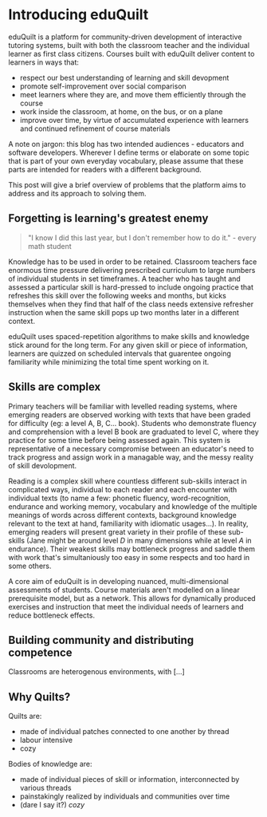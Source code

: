 # Introducing eduQuilt

eduQuilt is a platform for community-driven development of interactive tutoring systems, built with both the classroom teacher and the individual learner as first class citizens. Courses built with eduQuilt deliver content to learners in ways that:

- respect our best understanding of learning and skill devopment
- promote self-improvement over social comparison
- meet learners where they are, and move them efficiently through the course
- work inside the classroom, at home, on the bus, or on a plane
- improve over time, by virtue of accumulated experience with learners and continued refinement of course materials

A note on jargon: this blog has two intended audiences - educators and software developers. Wherever I define terms or elaborate on some topic that is part of your own everyday vocabulary, please assume that these parts are intended for readers with a different background.

This post will give a brief overview of problems that the platform aims to address and its approach to solving them.

## Forgetting is learning's greatest enemy

> "I know I did this last year, but I don't remember how to do it." - every math student

Knowledge has to be used in order to be retained. Classroom teachers face enormous time pressure delivering prescribed curriculum to large numbers of individual students in set timeframes. A teacher who has taught and assessed a particular skill is hard-pressed to include ongoing practice that refreshes this skill over the following weeks and months, but kicks themselves when they find that half of the class needs extensive refresher instruction when the same skill pops up two months later in a different context.

eduQuilt uses spaced-repetition algorithms to make skills and knowledge stick around for the long term. For any given skill or piece of information, learners are quizzed on scheduled intervals that guarentee ongoing familiarity while minimizing the total time spent working on it.

## Skills are complex

Primary teachers will be familiar with levelled reading systems, where emerging readers are observed working with texts that have been graded for difficulty (eg: a level A, B, C... book). Students who demonstrate fluency and comprehension with a level B book are graduated to level C, where they practice for some time before being assessed again. This system is representative of a necessary compromise between an educator's need to track progress and assign work in a managable way, and the messy reality of skill devolopment.

Reading is a complex skill where countless different sub-skills interact in complicated ways, individual to each reader and each encounter with individual texts (to name a few: phonetic fluency, word-recognition, endurance and working memory, vocabulary and knowledge of the multiple meanings of words across different contexts, background knowledge relevant to the text at hand, familiarity with idiomatic usages...). In reality, emerging readers will present great variety in their profile of these sub-skills (Jane might be around level *D* in many dimensions while at level *A* in endurance). Their weakest skills may bottleneck progress and saddle them with work that's simultaniously too easy in some respects and too hard in some others.

A core aim of eduQuilt is in developing nuanced, multi-dimensional assessments of students. Course materials aren't modelled on a linear prerequisite model, but as a network. This allows for dynamically produced exercises and instruction that meet the individual needs of learners and reduce bottleneck effects.

## Building community and distributing competence

Classrooms are heterogenous environments, with [...]

## Why Quilts?

Quilts are:

- made of individual patches connected to one another by thread
- labour intensive
- cozy

Bodies of knowledge are:

- made of individual pieces of skill or information, interconnected by various threads
- painstakingly realized by individuals and communities over time
- (dare I say it?) *cozy*
